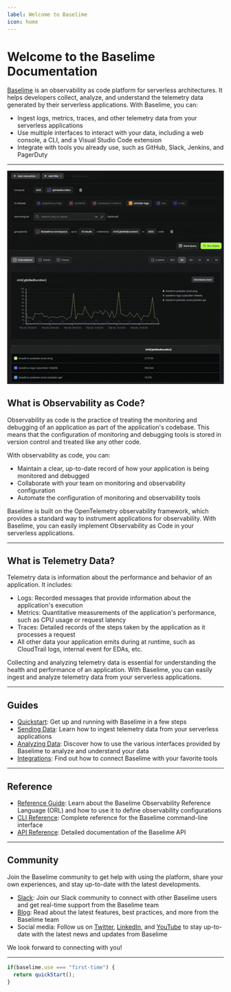 ```yaml
---
label: Welcome to Baselime
icon: home
---
```

# Welcome to the Baselime Documentation

[Baselime](https://baselime.io) is an observability as code platform for serverless architectures. It helps developers collect, analyze, and understand the telemetry data generated by their serverless applications. With Baselime, you can:

- Ingest logs, metrics, traces, and other telemetry data from your serverless applications
- Use multiple interfaces to interact with your data, including a web console, a CLI, and a Visual Studio Code extension
- Integrate with tools you already use, such as GitHub, Slack, Jenkins, and PagerDuty

---

![baselime calculations, events, and traces](./baselime.gif)
## What is Observability as Code?

Observability as code is the practice of treating the monitoring and debugging of an application as part of the application's codebase. This means that the configuration of monitoring and debugging tools is stored in version control and treated like any other code.

With observability as code, you can:

- Maintain a clear, up-to-date record of how your application is being monitored and debugged
- Collaborate with your team on monitoring and observability configuration
- Automate the configuration of monitoring and observability tools

Baselime is built on the OpenTelemetry observability framework, which provides a standard way to instrument applications for observability. With Baselime, you can easily implement Observability as Code in your serverless applications.

---

## What is Telemetry Data?

Telemetry data is information about the performance and behavior of an application. It includes:

- Logs: Recorded messages that provide information about the application's execution
- Metrics: Quantitative measurements of the application's performance, such as CPU usage or request latency
- Traces: Detailed records of the steps taken by the application as it processes a request
- All other data your application emits during at runtime, such as CloudTrail logs, internal event for EDAs, etc.

Collecting and analyzing telemetry data is essential for understanding the health and performance of an application. With Baselime, you can easily ingest and analyze telemetry data from your serverless applications.


---
## Guides

- [Quickstart](./getting-started/quick-start.md): Get up and running with Baselime in a few steps
- [Sending Data](./sending-data/overview.md): Learn how to ingest telemetry data from your serverless applications
- [Analyzing Data](./analysing-data/overview.md): Discover how to use the various interfaces provided by Baselime to analyze and understand your data
- [Integrations](./): Find out how to connect Baselime with your favorite tools


---
## Reference

- [Reference Guide](../observability-reference-language/overview.md): Learn about the Baselime Observability Reference Language (ORL) and how to use it to define observability configurations
- [CLI Reference](./cli/install.md): Complete reference for the Baselime command-line interface
- [API Reference](./api/auth.md): Detailed documentation of the Baselime API

---
## Community

Join the Baselime community to get help with using the platform, share your own experiences, and stay up-to-date with the latest developments.

- [Slack](https://join.slack.com/t/baselimecommunity/shared_invite/zt-1eu7l0ag1-wxYXQV6Fr_aiB3ZPm3LhDQ): Join our Slack community to connect with other Baselime users and get real-time support from the Baselime team
- [Blog](https://baselime.io/blog): Read about the latest features, best practices, and more from the Baselime team
- Social media: Follow us on [Twitter](https://twitter.com/baselimeHQ), [LinkedIn](https://www.linkedin.com/company/baselime), and [YouTube](https://youtube.com/baselimedev) to stay up-to-date with the latest news and updates from Baselime

We look forward to connecting with you!

---

```js # :icon-code: quick-start.js
if(baselime.use === "first-time") {
  return quickStart();
}
```

